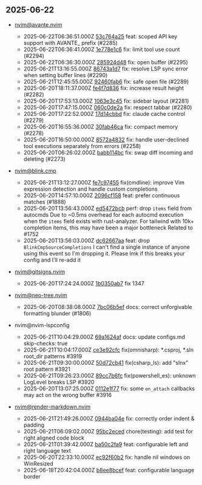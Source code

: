 ## 2025-06-22

* nvim@avante.nvim
  - 2025-06-22T06:36:51.000Z [53c764a25](https://github.com/yetone/avante.nvim/commit/53c764a258182f13076742a209813108b87df9cc) feat: scoped API key support with AVANTE_ prefix (#2285)
  - 2025-06-22T06:36:41.000Z [1e778e1c6](https://github.com/yetone/avante.nvim/commit/1e778e1c670f37688cf32ffb039e861542445f42) fix: limit tool use count (#2294)
  - 2025-06-22T06:36:30.000Z [285924d48](https://github.com/yetone/avante.nvim/commit/285924d48eee6ee5b92ced1882e48a1a0ac1623b) fix: open buffer (#2295)
  - 2025-06-21T13:16:55.000Z [86743a1d7](https://github.com/yetone/avante.nvim/commit/86743a1d7d6232a820709986e971b3c1de62d9a7) fix: resolve LSP sync error when setting buffer lines (#2290)
  - 2025-06-21T12:45:55.000Z [92460fab6](https://github.com/yetone/avante.nvim/commit/92460fab6aaba18b0745de59996faafaf1351d38) fix: safe open file (#2289)
  - 2025-06-20T18:11:37.000Z [fe4f7d836](https://github.com/yetone/avante.nvim/commit/fe4f7d836be08249f4522e872ec794befa763eff) fix: increase result height (#2282)
  - 2025-06-20T17:53:13.000Z [1063e3c45](https://github.com/yetone/avante.nvim/commit/1063e3c45c21001ee1d01e655e3ee4ad7b791821) fix: sidebar layout (#2281)
  - 2025-06-20T17:47:15.000Z [060c0de2a](https://github.com/yetone/avante.nvim/commit/060c0de2aa2ef7c9e6e100f3bd8ef92c085d0555) fix: respect tabbar (#2280)
  - 2025-06-20T17:22:52.000Z [17d14cbbd](https://github.com/yetone/avante.nvim/commit/17d14cbbd53378cbac7ce816bb9dab04a5980aff) fix: claude cache control (#2279)
  - 2025-06-20T16:55:36.000Z [30fab46ca](https://github.com/yetone/avante.nvim/commit/30fab46ca17b86c91287dd5705b161de041170fb) fix: compact memory (#2278)
  - 2025-06-20T16:50:00.000Z [8572a4832](https://github.com/yetone/avante.nvim/commit/8572a4832d3b23286561ed01e2c5947ee0d32c02) fix: handle user-declined tool executions separately from errors (#2258)
  - 2025-06-20T06:26:02.000Z [babb114bc](https://github.com/yetone/avante.nvim/commit/babb114bc463aa153fa96388fd807afa44c3e7d1) fix: swap diff incoming and deleting (#2273)

* nvim@blink.cmp
  - 2025-06-21T13:12:27.000Z [fe7c97455](https://github.com/Saghen/blink.cmp/commit/fe7c97455a375259a480c496fe3410c52ac004dc) fix(cmdline): improve Vim expression detection and handle custom completions
  - 2025-06-20T14:57:10.000Z [2096cf158](https://github.com/Saghen/blink.cmp/commit/2096cf158133884738fef07f7b7d5bbf9accc237) feat: prefer continuous matches (#1888)
  - 2025-06-20T13:56:43.000Z [ed5472bcb](https://github.com/Saghen/blink.cmp/commit/ed5472bcb394f5484621fe6ee23004bc48e2448a) perf: drop `items` field from autocmds Due to ~0.5ms overhead for each autocmd execution when the `items` field exists with rust-analyzer. For tailwind with 10k+ completion items, this may have been a major bottleneck Related to #1752
  - 2025-06-20T13:56:03.000Z [dc62667aa](https://github.com/Saghen/blink.cmp/commit/dc62667aa4bdef31ff0ff4700205dff402d5818c) feat: drop `BlinkCmpSourceCompletions` I can't find a single instance of anyone using this event so I'm dropping it. Please lmk if this breaks your config and I'll re-add it

* nvim@gitsigns.nvim
  - 2025-06-20T17:24:24.000Z [1b0350ab7](https://github.com/lewis6991/gitsigns.nvim/commit/1b0350ab707713b2bc6c236151f1a324175347b1) fix 1347

* nvim@neo-tree.nvim
  - 2025-06-20T08:38:08.000Z [7bc06b5ef](https://github.com/nvim-neo-tree/neo-tree.nvim/commit/7bc06b5efc5554d10f73a8aa508e02c03a83c2a0) docs: correct unforgivable formatting blunder (#1806)

* nvim@nvim-lspconfig
  - 2025-06-21T10:04:29.000Z [69a1624af](https://github.com/neovim/nvim-lspconfig/commit/69a1624aff5dc30dddd0c59d99a947b63c80bf2a) docs: update configs.md skip-checks: true
  - 2025-06-21T10:04:17.000Z [ce3e92cfc](https://github.com/neovim/nvim-lspconfig/commit/ce3e92cfc60480acd9b7086caa6cbf3f10fb2d67) fix(omnisharp): *.csproj, *.sln root_dir patterns #3919
  - 2025-06-21T09:30:00.000Z [50d72cb41](https://github.com/neovim/nvim-lspconfig/commit/50d72cb4145566c90f6ae2cfc633a84eeffc4ea7) fix(csharp_ls): add "slnx" root pattern #3921
  - 2025-06-21T09:26:23.000Z [89cc7b6fc](https://github.com/neovim/nvim-lspconfig/commit/89cc7b6fccf03062db3a25ed880acde3e1e2f46a) fix(powershell_es): unknown LogLevel breaks LSP #3920
  - 2025-06-20T13:07:25.000Z [0112e1f77](https://github.com/neovim/nvim-lspconfig/commit/0112e1f77983141e1453bd37d124302f1c876c46) fix: some `on_attach` callbacks may act on the wrong buffer #3916

* nvim@render-markdown.nvim
  - 2025-06-21T21:49:26.000Z [0944ba04e](https://github.com/MeanderingProgrammer/render-markdown.nvim/commit/0944ba04ea7fc9e9087c1dedc76562d6e0d110cf) fix: correctly order indent & padding
  - 2025-06-21T06:09:02.000Z [95bc2eced](https://github.com/MeanderingProgrammer/render-markdown.nvim/commit/95bc2eced6c3700942d54668d37c35f9bdb6a0cb) chore(testing): add test for right aligned code block
  - 2025-06-21T01:39:42.000Z [ba50c2fa9](https://github.com/MeanderingProgrammer/render-markdown.nvim/commit/ba50c2fa9178a9b7e35c9410fb7c952bdf6de50e) feat: configurable left and right language text
  - 2025-06-20T22:33:10.000Z [ec92f60b2](https://github.com/MeanderingProgrammer/render-markdown.nvim/commit/ec92f60b28be3e63007e62bb4084af5633eaf1d6) fix: handle nil windows on WinResized
  - 2025-06-18T20:42:04.000Z [b8ee8bcef](https://github.com/MeanderingProgrammer/render-markdown.nvim/commit/b8ee8bcefd6f5319beb7d3df5237c68e5c5376ac) feat: configurable language border